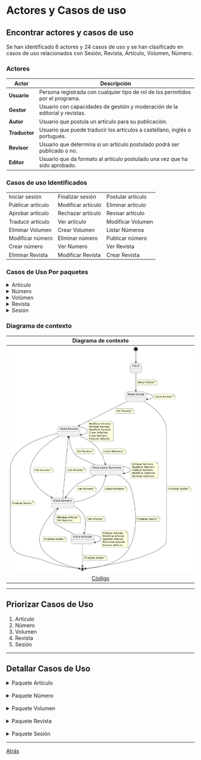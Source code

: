 # Actores y Casos de uso

## Encontrar actores y casos de uso 

Se han identificado 6 actores y 24 casos de uso y se han clasificado en casos de uso relacionados con Sesión, Revista, Artículo, Volumen, Número.


### Actores
<div align="center">

| Actor         | Descripción                                                                     |
| ------------- | ------------------------------------------------------------------------------- |
| **Usuario**   | Persona registrada con cualquier tipo de rol de los permitidos por el programa. |
| **Gestor**    | Usuario con capacidades de gestión y moderación de la editorial y revistas.     |
| **Autor**     | Usuario que postula un artículo para su publicación.                            |
| **Traductor** | Usuario que puede traducir los artículos a castellano, inglés o portugués.      |
| **Revisor**   | Usuario que determina si un artículo postulado podrá ser publicado o no.        |
| **Editor**    | Usuario que da formato al artículo postulado una vez que ha sido aprobado.      |

</div>


### Casos de uso Identificados

<div align="center">

|                   |                    |                   |
| ----------------- | ------------------ | ----------------- |
| Iniciar sesión    | Finalizar sesión   | Postular artículo |
| Publicar artículo | Modificar artículo | Eliminar artículo |
| Aprobar artículo  | Rechazar artículo  | Revisar artículo  |
| Traducir artículo | Ver artículo       | Modificar Volumen |
| Eliminar Volumen  | Crear Volumen      | Listar Números    |
| Modificar número  | Eliminar número    | Publicar número   |
| Crear número      | Ver Numero         | Ver Revista       |
| Eliminar Revista  | Modificar Revista  | Crear Revista     |

</div>


### Casos de Uso Por paquetes

<details>
  <summary>Artículo</summary>
  
![](EncontrarCasosDeUso/images/Articulo.png)
<br/>
[Código](EncontrarCasosDeUso/articulo.puml)  

</details>

<details>
  <summary>Número</summary>
  
![](EncontrarCasosDeUso/images/Numero.png)
<br/>
[Código](EncontrarCasosDeUso/numero.puml)  

</details>

<details>
  <summary>Volúmen</summary>
  
![](EncontrarCasosDeUso/images/Volumen.png)
<br/>
[Código](EncontrarCasosDeUso/volumen.puml)  

</details>

<details>
  <summary>Revista</summary>
  
![](EncontrarCasosDeUso/images/Revista.png)
<br/>
[Código](EncontrarCasosDeUso/revista.puml)  

</details>

<details>
  <summary>Sesión</summary>
  
![](EncontrarCasosDeUso/images/Sesion.png)
<br/>
[Código](EncontrarCasosDeUso/sesion.puml) 

</details>


### Diagrama de contexto

<div align="center">

|Diagrama de contexto
|:-:
|![](EncontrarCasosDeUso/images/DiagramaDeContexto.png)
|[Código](EncontrarCasosDeUso/DiagramaDeContexto.puml)

</div>

<hr>

## Priorizar Casos de Uso

1. Artículo
2. Número
3. Volumen
4. Revista
5. Sesión

<hr>

## Detallar Casos de Uso

<details>
  <summary>Paquete Artículo</summary>

  <details>
    <summary>Ver Artículo</summary>
    
  ![](DetallarCasosDeUso/images/VerArticulo.png)
  <br/>
  [Código](DetallarCasosDeUso/VerArticulo.puml) 

  </details>

  <details>
    <summary>Revisar Artículo</summary>
    
  ![](DetallarCasosDeUso/images/RevisarArticulo.png)
  <br/>
  [Código](DetallarCasosDeUso/RevisarArticulo.puml) 

  </details>

  <details>
    <summary>Rechazar Artículo</summary>
    
  ![](DetallarCasosDeUso/images/RechazarArticulo.png)
  <br/>
  [Código](DetallarCasosDeUso/RechazarArticulo.puml) 

  </details>

  <details>
    <summary>Aprobar Artículo</summary>
    
  ![](DetallarCasosDeUso/images/AprobarArticulo.png)
  <br/>
  [Código](DetallarCasosDeUso/AprobarArticulo.puml) 

  </details>

  <details>
    <summary>Traducir Artículo</summary>
    
  ![](DetallarCasosDeUso/images/TraducirArticulo.png)
  <br/>
  [Código](DetallarCasosDeUso/TraducirArticulo.puml) 

  </details>

  <details>
    <summary>Modificar Articulo</summary>
    
  ![](DetallarCasosDeUso/images/ModificarArticulo.png)
  <br/>
  [Código](DetallarCasosDeUso/ModificarArticulo.puml) 

  </details>

  <details>
    <summary>Eliminar Artículo</summary>
    
  ![](DetallarCasosDeUso/images/EliminarArticulo.png)
  <br/>
  [Código](DetallarCasosDeUso/EliminarArticulo.puml) 

  </details>

  <details>
    <summary>Publicar Artículo</summary>
    
  ![](DetallarCasosDeUso/images/PublicarArticulo.png)
  <br/>
  [Código](DetallarCasosDeUso/PublicarArticulo.puml) 

  </details>

  <details>
    <summary>Postular Artículo</summary>
    
  ![](DetallarCasosDeUso/images/PostularArticulo.png)
  <br/>
  [Código](DetallarCasosDeUso/PostularArticulo.puml) 

  </details>

</details>

<br/>

<details>
  <summary>Paquete Número</summary>

  <details>
    <summary>Ver Número</summary>
    
  ![](DetallarCasosDeUso/images/VerNumero.png)
  <br/>
  [Código](DetallarCasosDeUso/VerNumero.puml) 

  </details>

  <details>
    <summary>Listar Números</summary>
    
  ![](DetallarCasosDeUso/images/ListarNumeros.png)
  <br/>
  [Código](DetallarCasosDeUso/ListarNumeros.puml) 

  </details>

  <details>
    <summary>Publicar número</summary>
    
  ![](DetallarCasosDeUso/images/PublicarNumero.png)
  <br/>
  [Código](DetallarCasosDeUso/PublicarNumero.puml) 

  </details>

  <details>
    <summary>Eliminar Número</summary>
    
  ![](DetallarCasosDeUso/images/EliminarNumero.png)
  <br/>
  [Código](DetallarCasosDeUso/EliminarNumero.puml) 

  </details>

  <details>
    <summary>Modificar Número</summary>
    
  ![](DetallarCasosDeUso/images/ModificarNumero.png)
  <br/>
  [Código](DetallarCasosDeUso/ModificarNumero.puml) 

  </details>

  <details>
    <summary>Crear Número</summary>
    
  ![](DetallarCasosDeUso/images/CrearNumero.png)
  <br/>
  [Código](DetallarCasosDeUso/CrearNumero.puml) 

  </details>

</details>

<br/>

<details>
  <summary>Paquete Volumen</summary>

  <details>
  <summary>Eliminar Volumen</summary>
  
  ![](DetallarCasosDeUso/images/EliminarVolumen.png)
  <br/>
  [Código](DetallarCasosDeUso/EliminarVolumen.puml) 

  </details>

  <details>
    <summary>Modificar Volumen</summary>
    
  ![](DetallarCasosDeUso/images/ModificarVolumen.png)
  <br/>
  [Código](DetallarCasosDeUso/ModificarVolumen.puml) 

  </details>

  <details>
    <summary>Crear Volumen</summary>
    
  ![](DetallarCasosDeUso/images/CrearVolumen.png)
  <br/>
  [Código](DetallarCasosDeUso/CrearVolumen.puml) 

  </details>

</details>

<br/>

<details>
  <summary>Paquete Revista</summary>

  <details>
    <summary>Ver Revista</summary>
    
  ![](DetallarCasosDeUso/images/VerRevista.png)
  <br/>
  [Código](DetallarCasosDeUso/VerRevista.puml) 

  </details>

  <details>
    <summary>Crear Revista</summary>
    
  ![](DetallarCasosDeUso/images/CrearRevista.png)
  <br/>
  [Código](DetallarCasosDeUso/CrearRevista.puml) 

  </details>

  <details>
    <summary>Modificar Revista</summary>
    
  ![](DetallarCasosDeUso/images/ModificarRevista.png)
  <br/>
  [Código](DetallarCasosDeUso/ModificarRevista.puml) 

  </details>

  <details>
    <summary>Eliminar Revista</summary>
    
  ![](DetallarCasosDeUso/images/EliminarRevista.png)
  <br/>
  [Código](DetallarCasosDeUso/EliminarRevista.puml) 

  </details>
  
</details>

<br/>

<details>
  <summary>Paquete Sesión</summary>

  <details>
    <summary>Iniciar Sesión</summary>
    
  ![](DetallarCasosDeUso/images/IniciarSesion.png)
  <br/>
  [Código](DetallarCasosDeUso/IniciarSesion.puml) 

  </details>

  <details>
    <summary>Finalizar Sesión</summary>
    
  ![](DetallarCasosDeUso/images/FinalizarSesion.png)
  <br/>
  [Código](DetallarCasosDeUso/FinalizarSesion.puml) 

  </details>

</details>

<hr>

[Atrás](../readme.md)